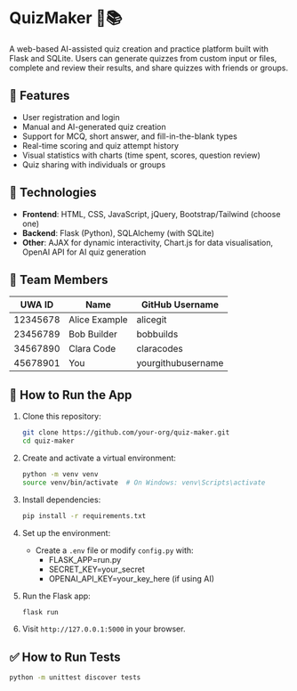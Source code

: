 # QuizMaker 🧠📚

A web-based AI-assisted quiz creation and practice platform built with Flask and SQLite. Users can generate quizzes from custom input or files, complete and review their results, and share quizzes with friends or groups.

## 🌟 Features

- User registration and login
- Manual and AI-generated quiz creation
- Support for MCQ, short answer, and fill-in-the-blank types
- Real-time scoring and quiz attempt history
- Visual statistics with charts (time spent, scores, question review)
- Quiz sharing with individuals or groups

## 🚀 Technologies

- **Frontend**: HTML, CSS, JavaScript, jQuery, Bootstrap/Tailwind (choose one)
- **Backend**: Flask (Python), SQLAlchemy (with SQLite)
- **Other**: AJAX for dynamic interactivity, Chart.js for data visualisation, OpenAI API for AI quiz generation

## 👥 Team Members

| UWA ID     | Name              | GitHub Username     |
|------------|-------------------|----------------------|
| 12345678   | Alice Example     | alicegit             |
| 23456789   | Bob Builder       | bobbuilds            |
| 34567890   | Clara Code        | claracodes           |
| 45678901   | You               | yourgithubusername   |

## 🧠 How to Run the App

1. Clone this repository:
    ```bash
    git clone https://github.com/your-org/quiz-maker.git
    cd quiz-maker
    ```

2. Create and activate a virtual environment:
    ```bash
    python -m venv venv
    source venv/bin/activate  # On Windows: venv\Scripts\activate
    ```

3. Install dependencies:
    ```bash
    pip install -r requirements.txt
    ```

4. Set up the environment:
    - Create a `.env` file or modify `config.py` with:
      - FLASK_APP=run.py
      - SECRET_KEY=your_secret
      - OPENAI_API_KEY=your_key_here (if using AI)

5. Run the Flask app:
    ```bash
    flask run
    ```

6. Visit `http://127.0.0.1:5000` in your browser.

## ✅ How to Run Tests

```bash
python -m unittest discover tests